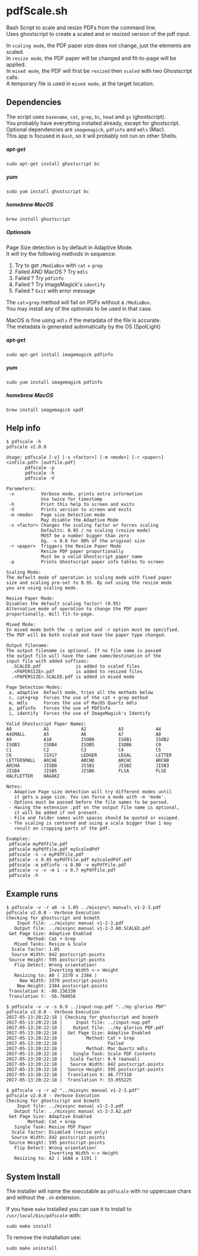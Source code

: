 # pdfScale.sh
Bash Script to scale and resize PDFs from the command line.  
Uses ghostscript to create a scaled and or resized version of the pdf input.  
  
In `scaling mode`, the PDF paper size does not change, just the elements are scaled.  
In `resize mode`, the PDF paper will be changed and fit-to-page will be applied.  
In `mixed mode`, the PDF will first be `resized` then `scaled` with two Ghostscript calls.  
A temporary file is used in `mixed mode`, at the target location.

## Dependencies  
The script uses `basename`, `cat`, `grep`, `bc`, `head` and `gs` (ghostscript).   
You probably have everything installed already, except for ghostscript.   
Optional dependencies are `imagemagick`, `pdfinfo` and `mdls` (Mac).  
This app is focused in `Bash`, so it will probably not run on other Shells.  

##### apt-get
```
sudo apt-get install ghostscript bc
```
##### yum
```
sudo yum install ghostscript bc
```
##### homebrew MacOS
```
brew install ghostscript
```
##### Optionals
Page Size detection is by default in Adaptive Mode.  
It will try the following methods in sequence:   
 1. Try to get `/MediaBox` with `cat` + `grep`
 2. Failed AND MacOS ? Try `mdls`
 3. Failed ? Try `pdfinfo`
 4. Failed ? Try ImageMagick's `identify`
 5. Failed ? `Exit` with error message
 
The `cat`+`grep` method will fail on PDFs without a `/MediaBox`.   
You may install any of the optionals to be used in that case.  
  
MacOS is fine using `mdls` if the metadata of the file is accurate.  
The metadata is generated automatically by the OS (SpolLight)
  
##### apt-get
```
sudo apt-get install imagemagick pdfinfo
```
##### yum
```
sudo yum install imagemagick pdfinfo
```
##### homebrew MacOS
```
brew install imagemagick xpdf
```

 
## Help info
```
$ pdfscale -h
pdfscale v2.0.0

Usage: pdfscale [-v] [-s <factor>] [-m <mode>] [-r <paper>] <inFile.pdf> [outfile.pdf]
       pdfscale -p
       pdfscale -h
       pdfscale -V

Parameters:
 -v          Verbose mode, prints extra information
             Use twice for timestamp
 -h          Print this help to screen and exits
 -V          Prints version to screen and exits
 -m <mode>   Page size Detection mode 
             May disable the Adaptive Mode
 -s <factor> Changes the scaling factor or forces scaling
             Defaults: 0.95 / no scaling (resize mode)
             MUST be a number bigger than zero
             Eg. -s 0.8 for 80% of the original size
 -r <paper>  Triggers the Resize Paper Mode
             Resize PDF paper proportionally
             Must be a valid Ghostscript paper name
 -p          Prints Ghostscript paper info tables to screen

Scaling Mode:
The default mode of operation is scaling mode with fixed paper
size and scaling pre-set to 0.95. By not using the resize mode
you are using scaling mode.

Resize Paper Mode:
Disables the default scaling factor! (0.95)
Alternative mode of operation to change the PDF paper
proportionally. Will fit-to-page.

Mixed Mode:
In mixed mode both the -s option and -r option must be specified.
The PDF will be both scaled and have the paper type changed.

Output filename:
The output filename is optional. If no file name is passed
the output file will have the same name/destination of the
input file with added suffixes:
  .SCALED.pdf             is added to scaled files
  .<PAPERSIZE>.pdf        is added to resized files
  .<PAPERSIZE>.SCALED.pdf is added in mixed mode

Page Detection Modes:
 a, adaptive  Default mode, tries all the methods below
 c, cat+grep  Forces the use of the cat + grep method
 m, mdls      Forces the use of MacOS Quartz mdls
 p, pdfinfo   Forces the use of PDFInfo
 i, identify  Forces the use of ImageMagick's Identify

Valid Ghostscript Paper Names:
A0            A1            A2            A3            A4            
A4SMALL       A5            A6            A7            A8            
A9            A10           ISOB0         ISOB1         ISOB2         
ISOB3         ISOB4         ISOB5         ISOB6         C0            
C1            C2            C3            C4            C5            
C6            11X17         LEDGER        LEGAL         LETTER        
LETTERSMALL   ARCHE         ARCHD         ARCHC         ARCHB         
ARCHA         JISB0         JISB1         JISB2         JISB3         
JISB4         JISB5         JISB6         FLSA          FLSE          
HALFLETTER    HAGAKI        

Notes:
 - Adaptive Page size detection will try different modes until
   it gets a page size. You can force a mode with -m 'mode'.
 - Options must be passed before the file names to be parsed.
 - Having the extension .pdf on the output file name is optional,
   it will be added if not present.
 - File and folder names with spaces should be quoted or escaped.
 - The scaling is centered and using a scale bigger than 1 may
   result on cropping parts of the pdf.

Examples:
 pdfscale myPdfFile.pdf
 pdfscale myPdfFile.pdf myScaledPdf
 pdfscale -v -v myPdfFile.pdf
 pdfscale -s 0.85 myPdfFile.pdf myScaledPdf.pdf
 pdfscale -m pdfinfo -s 0.80 -v myPdfFile.pdf
 pdfscale -v -v -m i -s 0.7 myPdfFile.pdf
 pdfscale -h
```

## Example runs
```
$ pdfscale -v -r a0 -s 1.05 ../mixsync\ manual\ v1-2-3.pdf 
pdfscale v2.0.0 - Verbose Execution
Checking for ghostscript and bcmath
    Input file: ../mixsync manual v1-2-3.pdf
   Output file: ../mixsync manual v1-2-3.A0.SCALED.pdf
 Get Page Size: Adaptive Enabled
        Method: Cat + Grep
   Mixed Tasks: Resize & Scale
  Scale factor: 1.05
  Source Width: 842 postscript-points
 Source Height: 595 postscript-points
   Flip Detect: Wrong orientation!
                Inverting Width <-> Height
   Resizing to: A0 ( 3370 x 2384 )
     New Width: 3370 postscript-points
    New Height: 2384 postscript-points
 Translation X: -80.236330
 Translation Y: -56.760656
```
```
$ pdfscale -v -v -s 0.9 ../input-nup.pdf "../my glorius PDF" 
pdfscale v2.0.0 - Verbose Execution
2017-05-13:20:22:18 | Checking for ghostscript and bcmath
2017-05-13:20:22:18 |     Input file: ../input-nup.pdf
2017-05-13:20:22:18 |    Output file: ../my glorius PDF.pdf
2017-05-13:20:22:18 |  Get Page Size: Adaptive Enabled
2017-05-13:20:22:18 |         Method: Cat + Grep
2017-05-13:20:22:18 |                 Failed
2017-05-13:20:22:18 |         Method: Mac Quartz mdls
2017-05-13:20:22:18 |    Single Task: Scale PDF Contents
2017-05-13:20:22:18 |   Scale factor: 0.9 (manual)
2017-05-13:20:22:18 |   Source Width: 842 postscript-points
2017-05-13:20:22:18 |  Source Height: 595 postscript-points
2017-05-13:20:22:18 |  Translation X: 46.777310
2017-05-13:20:22:18 |  Translation Y: 33.055225
```
```
$ pdfscale -v -r a2 "../mixsync manual v1-2-3.pdf" 
pdfscale v2.0.0 - Verbose Execution
Checking for ghostscript and bcmath
    Input file: ../mixsync manual v1-2-3.pdf
   Output file: ../mixsync manual v1-2-3.A2.pdf
 Get Page Size: Adaptive Enabled
        Method: Cat + Grep
   Single Task: Resize PDF Paper
  Scale factor: Disabled (resize only)
  Source Width: 842 postscript-points
 Source Height: 595 postscript-points
   Flip Detect: Wrong orientation!
                Inverting Width <-> Height
   Resizing to: A2 ( 1684 x 1191 )
```

## System Install
The installer will name the executable as `pdfscale` with no uppercase chars and without the `.sh` extension.  
  
If you have `make` installed you can use it to install to `/usr/local/bin/pdfscale` with:  
```
sudo make install
```  
  
To remove the installation use:  
```
sudo make uninstall
```
